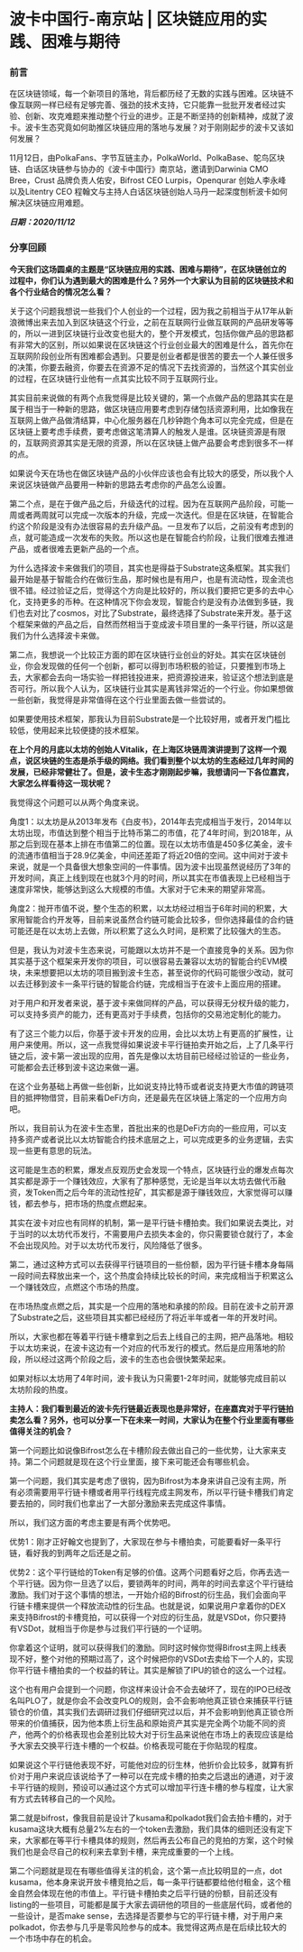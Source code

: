 # 波卡中国行-南京站 | 区块链应用的实践、困难与期待

### 前言

在区块链领域，每一个新项目的落地，背后都历经了无数的实践与困难。区块链不像互联网一样已经有足够完善、强劲的技术支持，它只能靠一批批开发者经过实验、创新、攻克难题来推动整个行业的进步。正是不断坚持的创新精神，成就了波卡。波卡生态究竟如何助推区块链应用的落地与发展？对于刚刚起步的波卡又该如何发展？

11月12日，由PolkaFans、字节互链主办，PolkaWorld、PolkaBase、鸵鸟区块链、白话区块链参与协办的《波卡中国行》南京站，邀请到Darwinia CMO Bree，Crust 品牌负责人佑安，Bifrost CEO Lurpis，Openqurar 创始人李永峰以及Litentry CEO 程翰文与主持人白话区块链创始人马丹一起深度刨析波卡如何解决区块链应用难题。

***日期：2020/11/12***

### 分享回顾

**今天我们这场圆桌的主题是“区块链应用的实践、困难与期待”，在区块链创立的过程中，你们认为遇到最大的困难是什么？另外一个大家认为目前的区块链技术和各个行业结合的情况怎么看？**

关于这个问题我想说一些我们个人创业的一个过程，因为我之前相当于从17年从新浪微博出来去加入到区块链这个行业，之前在互联网行业做互联网的产品研发等等的，所以一进到区块链行业改变也挺大的，整个开发模式，包括你做产品的思路都有非常大的区别，所以如果说在区块链这个行业创业最大的困难是什么，首先你在互联网阶段创业所有困难都会遇到。只要是创业者都是很苦的要去一个人兼任很多的决策，你要去融资，你要去在资源不足的情况下去找资源的，当然这个其实创业的过程，在区块链行业他有一点其实比较不同于互联网行业。

其实目前来说做的有两个点我觉得是比较关键的，第一个点做产品的思路其实在是属于相当于一种新的思路，做区块链应用要考虑到存储包括资源利用，比如像我在互联网上做产品做清结算，中心化服务器在几秒钟跑个角本可以完全完成，但是在区块链上要考虑手续费，要考虑做这笔清算人的触发人是谁。区块链资源是有限的，互联网资源其实是无限的资源，所以在区块链上做产品要会考虑到很多不一样的点。

如果说今天在场也在做区块链产品的小伙伴应该也会有比较大的感受，所以我个人来说区块链做产品要用一种新的思路去考虑你的产品怎么设置。

第二个点，是在于做产品之后，升级迭代的过程。因为在互联网产品阶段，可能一周或者两周就可以完成一次版本的升级，完成一次迭代。但是在区块链，在智能合约这个阶段是没有办法很容易的去升级产品。一旦发布了以后，之前没有考虑到的点，就可能造成一次发布的失败。所以这也是在智能合约阶段，让我们很难去推进产品，或者很难去更新产品的一个点。

为什么选择波卡来做我们的项目，其实也是得益于Substrate这条框架。其实我们最开始是基于智能合约在做衍生品，那时候也是有用户，也是有流动性，现金流也很不错。经过验证之后，觉得这个方向是比较好的，所以我们要把它更多的去中心化，支持更多的币种。在这种情况下你会发现，智能合约是没有办法做到多链，我们也去对比了cosmos，对比了Substrate，最终选择了Substrate来开发。基于这个框架来做的产品之后，自然而然相当于变成波卡项目里的一条平行链，所以这是我们为什么选择波卡来做。

第二点，我想说一个比较正方面的即在区块链行业创业的好处。其实在区块链创业，你会发现做的任何一个创新，都可以得到市场积极的验证，只要推到市场上去，大家都会去向一场实验一样把钱投进来，把资源投进来，验证这个想法到底是否可行。所以我个人认为，区块链行业其实是离钱非常近的一个行业。你如果想做一些创新，我觉得是非常值得在这个行业里面去做一些尝试的。

如果要使用技术框架，那我认为目前Substrate是一个比较好用，或者开发门槛比较低，使用起来比较便捷的技术框架。

**在上个月的月底以太坊的创始人Vitalik，在上海区块链周演讲提到了这样一个观点，说区块链的生态是杀手级的网络。我们看到整个以太坊的生态经过几年时间的发展，已经非常健壮了。但是，波卡生态才刚刚起步嘛，我想请问一下各位嘉宾，大家怎么样看待这一现状呢？**

我觉得这个问题可以从两个角度来说。

角度1：以太坊是从2013年发布《白皮书》，2014年去完成相当于发行，2014年以太坊出现，市值达到整个相当于比特币第二的市值，花了4年时间，到2018年，从那之后到现在基本上排在市值第二的位置。现在以太坊市值是450多亿美金，波卡的流通市值相当于28.9亿美金，中间还差距了将近20倍的空间。这中间对于波卡来说，就是一个具备很大想象空间的一件事情。因为波卡出现虽然说经历了3年的开发时间，真正上线到现在也就3个月的时间，所以其实在市值表现上已经相当于速度非常快，能够达到这么大规模的市值。大家对于它未来的期望非常高。

角度2：抛开市值不说，整个生态的积累，以太坊经过相当于6年时间的积累，大家用智能合约开发等，目前来说虽然合约链可能会比较多，但你选择最佳的合约链可能还是在以太坊上去做，所以积累了这么久时间，是积累了比较强大的生态。

但是，我认为对波卡生态来说，可能跟以太坊并不是一个直接竞争的关系。因为你其实基于这个框架来开发你的项目，可以很容易去兼容以太坊的智能合约EVM模块，未来想要把以太坊的项目搬到波卡生态，甚至说你的代码可能很少改动，就可以去迁移到波卡一条平行链的智能合约链，完成相当于在波卡上面应用的搭建。

对于用户和开发者来说，基于波卡来做同样的产品，可以获得无分杈升级的能力，可以支持多资产的能力，还有更高对于手续费，包括你的交易池定制化的能力。

有了这三个能力以后，你基于波卡开发的应用，会比以太坊上有更高的扩展性，让用户来使用。所以，这一点我觉得如果说波卡平行链拍卖开始之后，上了几条平行链之后，波卡第一波出现的应用，首先是像以太坊目前已经经过验证的一些业务，可能都会去迁移到波卡这边来做一遍。

在这个业务基础上再做一些创新，比如说支持比特币或者说支持更大市值的跨链项目的抵押物借贷，目前来看DeFi方向，还是最先在区块链上落定的一个应用方向吧。

所以，我目前认为在波卡生态里，首批出来的也是DeFi方向的一些应用，可以支持多资产或者说比以太坊智能合约技术底层之上，可以完成更多的业务逻辑，去实现一些更有意思的玩法。

这可能是生态的积累，爆发点反观历史会发现一个特点，区块链行业的爆发点每次其实都是源于一个赚钱效应，大家有了那种感觉，无论是当年以太坊去做代币融资，发Token而之后今年的流动性挖矿，其实都是源于赚钱效应，大家觉得可以赚钱，都去参与，把市场的热度点燃起来。

其实在波卡对应也有同样的机制，第一是平行链卡槽拍卖。我们如果说去类比，对于当时的以太坊代币发行，不需要用户去损失本金的，你只需要锁仓就行了，本金不会出现风险。对于以太坊代币发行，风险降低了很多。

第二，通过这种方式可以去获得平行链项目的一些份额，因为平行链卡槽本身每隔一段时间去释放出来一个，这个热度会持续比较长的时间，来完成相当于积累这么一个赚钱效应，点燃这个市场的热度。

在市场热度点燃之后，其实是一个应用的落地和承接的阶段。目前在波卡之前开源了Substrate之后，这些项目其实都已经经历了将近半年或者一年的开发时间。

所以，大家也都在等着平行链卡槽拿到之后去上线自己的主网，把产品落地。相较于以太坊来说，在波卡这边有一个对应的代币发行的模式。然后是应用落地的阶段，所以经过这两个阶段之后，波卡的生态也会很快繁荣起来。

如果对标以太坊用了4年时间，波卡我认为只需要1-2年时间，就能够完成目前以太坊阶段的热度。

**主持人：我们看到最近的波卡先行链最近表现也是非常好，在座嘉宾对于平行链拍卖怎么看？另外，也可以分享一下在未来一时间，大家认为在整个行业里面有哪些值得关注的机会？**

第一个问题比如说像Bifrost怎么在卡槽阶段去做出自己的一些优势，让大家来支持。第二个问题就是现在这个行业里面，接下来可能还会有哪些机会。

第一个问题，我们其实是考虑了很钩，因为Bifrost为本身来讲自己没有主网，所有必须需要用平行链卡槽或者用平行线程完成主网发布，所以平行链卡槽我们肯定要去拍的，同时我们也拿出了一大部分激励来去完成这件事情。

所以，我们这方面的考虑主要是有两个优势吧。

优势1：刚才正好翰文也提到了，大家现在参与卡槽拍卖，可能要看好一条平行链，看好我的到两年之后还是之前。

优势2：这个平行链给的Token有足够的价值。这两个问题看好之后，你再去选一个平行链。因为你一旦选了以后，要锁两年的时间，两年的时间去拿这个平行链给激励。我们对于这个事情的想法，一开始介绍的Bifrost的衍生品，我们会面向平行链卡槽来提供一个释放流动性的衍生品。也就是说，如果说用户拿着你的DEX来支持Bifrost的卡槽竞拍，可以获得一个对应的衍生品，就是VSDot，你只要持有VSDot，就相当于你是参与过我们平行链的一个证明。

你拿着这个证明，就可以获得我们的激励。同时这时候你觉得Bifrost主网上线表现不好，整个对他的预期过高了，这个时候把你的VSDot去卖给下一个人的，实现你平行链卡槽拍卖的一个权益的转让。其实是解锁了IPU的锁仓的这么一个过程。

这个也有用户会提到一个问题，你这样来设计会不会去破坏了，现在的IPO已经改名叫PLO了，就是你会不会改变PLO的规则，会不会影响他真正锁仓来捕获平行链锁仓的价值，其实我们去调研过我们仔细研究过以后，并不会影响到他真正锁仓所带来的价值捕获，因为他本质上衍生品和原始资产其实是完全两个功能不同的资产，他两个的价格表现也会差别比较大对于衍生品来说他在市场上的表现应该是给予大家去交换平行连卡槽的一个权益。价格表现可能在于你贴现的程度。

如果说这个平行链他表现不好，可能他对应的衍生林，他折价会比较多，就算有折价对于用户来说应该说给予了一种可以在完成卡槽的拍卖之后退出的通道，对于波卡平行链的规则，预设可以通过这个方式可以增加平行连卡槽的参与程度，让大家有方式去转移自己的一个风险。

第二就是bifrost，像我目前是设计了kusama和polkadot我们会去拍卡槽的，对于kusama这块大概有总量2%左右的一个token去激励，我们具体的细则还没有定下来，大家都在等平行卡槽具体的规则，然后再去公布自己的竞拍的方案，这个时候我们也是会尽自己的权利来去拿到卡槽，来完成重要的一个上线。

第二个问题就是现在有哪些值得关注的机会，这个第一点比较明显的一点，dot kusama，他本身来说开放卡槽竞拍之后，每一条平行链都要给他付租金，这个租金自然会体现在他的市值上。平行链卡槽拍卖之后平行链的份额，目前还没有listing的一些项目，可能都是属于大家去调研他的项目的一些底层代码，或者他的一些设计，是否make sense，去选择是否要参与它的平行链卡槽，对于用户来polkadot，你去参与几乎是零风险参与的成本。我觉得这两点是在后续比较大的一个市场中存在的机会。


